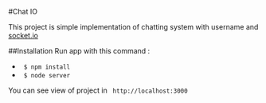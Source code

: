 #Chat IO

This project is simple implementation of chatting system with username and [socket.io](https://socket.io/)

##Installation
Run app with this command :

- ``` $ npm install```
- ``` $ node server```

You can see view of project in ``` http://localhost:3000```